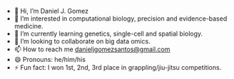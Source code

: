 - 👋 Hi, I’m Daniel J. Gomez
- 👀 I’m interested in computational biology, precision and evidence-based medicine.
- 🌱 I’m currently learning genetics, single-cell and spatial biology.
- 💞️ I’m looking to collaborate on big data omics.
- 📫 How to reach me danieljgomezsantos@gmail.com
- 😄 Pronouns: he/him/his
- ⚡ Fun fact: I won 1st, 2nd, 3rd place in grappling/jiu-jitsu competitions. 

<!---
gomez-santos/gomez-santos is a ✨ special ✨ repository because its `README.md` (this file) appears on your GitHub profile.
You can click the Preview link to take a look at your changes.
--->
